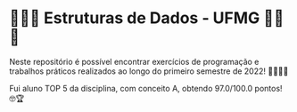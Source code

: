 # 🚌🎒🏫 Estruturas de Dados - UFMG 🏫🎒🚌
Neste repositório é possível encontrar exercícios de programação e trabalhos práticos realizados ao longo do primeiro semestre de 2022! 👨🏻‍💻🤖

Fui aluno TOP 5 da disciplina, com conceito A, obtendo 97.0/100.0 pontos! 🤓:trophy:
